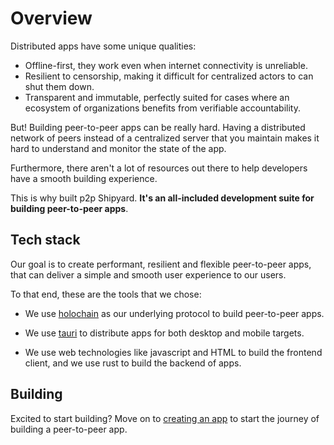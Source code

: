 # Overview

Distributed apps have some unique qualities:

- Offline-first, they work even when internet connectivity is unreliable.
- Resilient to censorship, making it difficult for centralized actors to can shut them down.
- Transparent and immutable, perfectly suited for cases where an ecosystem of organizations benefits from verifiable accountability.

But! Building peer-to-peer apps can be really hard. Having a distributed network of peers instead of a centralized server that you maintain makes it hard to understand and monitor the state of the app.

Furthermore, there aren't a lot of resources out there to help developers have a smooth building experience.

This is why built p2p Shipyard. **It's an all-included development suite for building peer-to-peer apps**.

## Tech stack

Our goal is to create performant, resilient and flexible peer-to-peer apps, that can deliver a simple and smooth user experience to our users.

To that end, these are the tools that we chose:

- We use [holochain](https://developer.holochain.org) as our underlying protocol to build peer-to-peer apps.

- We use [tauri](https://tauri.app) to distribute apps for both desktop and mobile targets.

- We use web technologies like javascript and HTML to build the frontend client, and we use rust to build the backend of apps.

## Building

Excited to start building? Move on to [creating an app](/guides/creating-an-app) to start the journey of building a peer-to-peer app.
